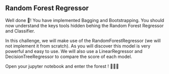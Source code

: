 ## Random Forest Regressor

Well done 🎉! You have implemented Bagging and Bootstrapping. You should now understand the keys tools hidden behing the Random Forest Regressor and Classifier.

In this challenge, we will make use of the RandomForestRegressor (we will not implement it from scratch). As you will discover this model is very powerful and easy to use. We will also use a LinearRegressor and DecisionTreeRegressor to compare the score of each model.

Open your jupyter notebook and enter the forest ! 🌲🌲🌲
